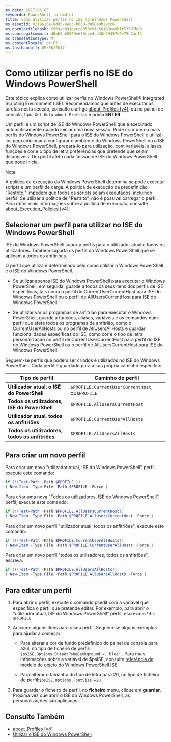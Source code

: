 ```yaml
---
ms.date: 2017-06-05
keywords: PowerShell, o cmdlet
title: Como utilizar perfis no ISE do Windows PowerShell
ms.assetid: 0219626a-6da5-4acc-b630-d058e8b29cc6
ms.openlocfilehash: f959aeb91eecc8056c91c56162ea9bff53537be9
ms.sourcegitcommit: d6ab9ab5909ed59cce4ce30e29457e0e75c7ac12
ms.translationtype: MT
ms.contentlocale: pt-PT
ms.lasthandoff: 09/08/2017
---
```

# <a name="how-to-use-profiles-in-windows-powershell-ise"></a>Como utilizar perfis no ISE do Windows PowerShell
Este tópico explica como utilizar perfis no Windows PowerShell® Integrated Scripting Environment (ISE). Recomendamos que antes de executar as tarefas nesta secção, consulte o artigo [about_Profiles [v4]](https://technet.microsoft.com/library/e1d9e30a-70cc-4f36-949f-fc7cd96b4054(v=wps.630)), ou no painel de consola, tipo, `Get-Help about_Profiles` e prima **ENTER**.

Um perfil é um script de ISE do Windows PowerShell que é executado automaticamente quando iniciar uma nova sessão.  Pode criar um ou mais perfis do Windows PowerShell para o ISE do Windows PowerShell e utilizá-los para adicionar a configurar o ambiente do Windows PowerShell ou o ISE do Windows PowerShell, prepará-lo para utilização, com variáveis, aliases, funções e cor e o tipo de letra preferências que pretende que sejam disponíveis. Um perfil afeta cada sessão de ISE do Windows PowerShell que pode inicia.

> [!NOTE]
> A política de execução do Windows PowerShell determina se pode executar scripts e um perfil de carga. A política de execução da predefinição "Restrito," impedem que todos os scripts sejam executados, incluindo perfis. Se utilizar a política de "Restrito", não é possível carregar o perfil. Para obter mais informações sobre a política de execução, consulte [about_Execution_Policies [v4]](https://technet.microsoft.com/library/347708dc-1515-4d74-978b-8334603472e6(v=wps.630)).

## <a name="selecting-a-profile-to-use-in-the-windows-powershell-ise"></a>Selecionar um perfil para utilizar no ISE do Windows PowerShell
ISE do Windows PowerShell suporta perfis para o utilizador atual e todos os utilizadores. Também suporta os perfis do Windows PowerShell que se aplicam a todos os anfitriões.

O perfil que utiliza é determinado pelo como utilizar o Windows PowerShell e o ISE do Windows PowerShell.

- Se utilizar apenas ISE do Windows PowerShell para executar o Windows PowerShell, em seguida, guarde a todos os seus itens dos perfis de ISE específicas, tais como o perfil de CurrentUserCurrentHost para ISE do Windows PowerShell ou o perfil de AllUsersCurrentHost para ISE do Windows PowerShell.

- Se utilizar vários programas de anfitrião para executar o Windows PowerShell, guarde a funções, aliases, variáveis e os comandos num perfil que afeta todos os programas de anfitrião, como o CurrentUserAllHosts ou no perfil de AllUsersAllHosts e guardar funcionalidades específicas do ISE, como cor e o tipo de letra personalização no perfil de CurrentUserCurrentHost para perfil do ISE do Windows PowerShell ou o perfil de AllUsersCurrentHost para ISE do Windows PowerShell.

Seguem-se perfis que podem ser criados e utilizados no ISE do Windows PowerShell. Cada perfil é guardado para a sua própria caminho específico.

| Tipo de perfil | Caminho do perfil |
| --- | --- |
| **Utilizador atual, o ISE do PowerShell**| `$PROFILE.CurrentUserCurrentHost`, ou`$PROFILE` |
| **Todos os utilizadores, ISE do PowerShell**| `$PROFILE.AllUsersCurrentHost` |
| **Utilizador atual, todos os anfitriões**| `$PROFILE.CurrentUserAllHosts` |
| **Todos os utilizadores, todos os anfitriões** | `$PROFILE.AllUsersAllHosts` |

## <a name="to-create-a-new-profile"></a>Para criar um novo perfil
Para criar um nova "utilizador atual, ISE do Windows PowerShell" perfil, execute este comando:

```powershell
if (!(Test-Path -Path $PROFILE )) 
{ New-Item -Type File -Path $PROFILE -Force }
```

Para criar uma nova "Todos os utilizadores, ISE do Windows PowerShell" perfil, execute este comando:

```powershell
if (!(Test-Path -Path $PROFILE.AllUsersCurrentHost)) 
{ New-Item -Type File -Path $PROFILE.AllUsersCurrentHost -Force }
```

Para criar um novo perfil "utilizador atual, todos os anfitriões", execute este comando:

```powershell
if (!(Test-Path -Path $PROFILE.CurrentUserAllHosts)) 
{ New-Item -Type File -Path $PROFILE.CurrentUserAllHosts -Force }
```

Para criar um novo perfil "todos os utilizadores, todos os anfitriões", escreva:

```powershell
if (!(Test-Path -Path $PROFILE.AllUsersAllHosts)) 
{ New-Item -Type File -Path $PROFILE.AllUsersAllHosts -Force }
```

## <a name="to-edit-a-profile"></a>Para editar um perfil

1. Para abrir o perfil, execute o comando psedit com a variável que especifica o perfil que pretende editar. Por exemplo, para abrir o "utilizador atual, ISE do Windows PowerShell" perfil, escreva:`psEdit $PROFILE`

2. Adicione alguns itens para o seu perfil. Seguem-se alguns exemplos para ajudar a começar:

    -   Para alterar a cor de fundo predefinido do painel de consola para azul, no tipo de ficheiro de perfil: `$psISE.Options.OutputPaneBackground = 'blue'` . Para mais informações sobre a variável de $psISE, consulte [referência de modelo de objeto do Windows PowerShell ISE](The-ISE-Object-Model-Hierarchy.md).

    -   Para alterar o tamanho do tipo de letra para 20, no tipo de ficheiro de perfil:`$psISE.Options.FontSize =20`

3. Para guardar o ficheiro de perfil, no **ficheiro** menu, clique em **guardar**. Próxima vez que abrir o ISE do Windows PowerShell, as personalizações são aplicadas.

## <a name="see-also"></a>Consulte Também
- [about_Profiles [v4]](https://technet.microsoft.com/library/e1d9e30a-70cc-4f36-949f-fc7cd96b4054(v=wps.630))
- [Utilizar o ISE do Windows PowerShell](Using-the-Windows-PowerShell-ISE.md)

